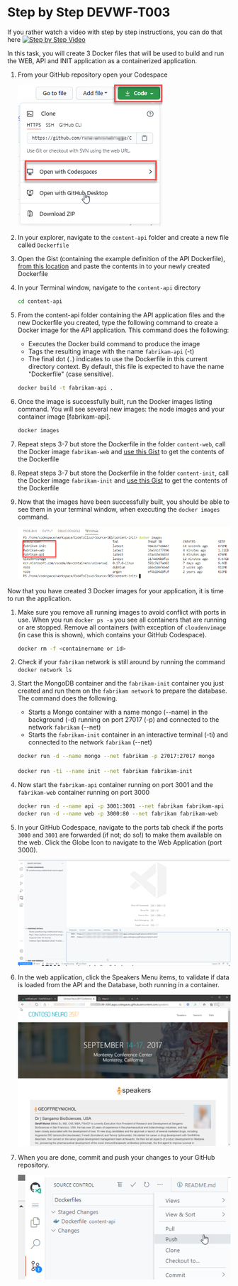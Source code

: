 # Step by Step DEVWF-T003

If you rather watch a video with step by step instructions, you can do that here
[![Step by Step Video](https://img.youtube.com/vi/dHYOyyfUhNQ/0.jpg)](https://www.youtube.com/watch?v=dHYOyyfUhNQ)

In this task, you will create 3 Docker files that will be used to build and run the WEB, API and INIT application as a containerized application.

1. From your GitHub repository open your Codespace

    ![](/Assets/OpenCodeSpace.png)

1. In your explorer, navigate to the `content-api` folder and create a new file called `Dockerfile` 

1. Open the Gist (containing the example definition of the API Dockerfile), [from this location](https://gist.github.com/renevanosnabrugge/b2390f11c45671f6d0a9c6c9bb2c01ca) and paste the contents in to your newly created Dockerfile

1. In your Terminal window, navigate to the `content-api` directory

    ```bash
    cd content-api
    ```

1. From the content-api folder containing the API application files and the new Dockerfile you created, type the following command to create a Docker image for the API application. This command does the following:

   - Executes the Docker build command to produce the image
   - Tags the resulting image with the name `fabrikam-api` (-t)
   - The final dot (`.`) indicates to use the Dockerfile in this current directory context. By default, this file is expected to have the name "Dockerfile" (case sensitive).

   ```bash
   docker build -t fabrikam-api .
   ```

1. Once the image is successfully built, run the Docker images listing command. You will see several new images: the node images and your container image [fabrikam-api].

   ```bash
   docker images
   ```

1. Repeat steps 3-7 but store the Dockerfile in the folder `content-web`, call the Docker image `fabrikam-web` and [use this Gist](https://gist.github.com/renevanosnabrugge/251e01fa380c10c8282ffc7f11ff0526) to get the contents of the Dockerfile

1. Repeat steps 3-7 but store the Dockerfile in the folder `content-init`, call the Docker image `fabrikam-init` and [use this Gist](https://gist.github.com/renevanosnabrugge/5178c88a09e8c6cdd66a2eb0dc6dcba2) to get the contents of the Dockerfile

1. Now that the images have been successfully built, you should be able to see them in your terminal window, when executing the `docker images` command.

    ![In this screenshot of the terminal window, docker images has been typed and it shows the 3 containers that were built.](/Assets/DockerImages-Fabrikam.png)

Now that you have created 3 Docker images for your application, it is time to run the application.

1. Make sure you remove all running images to avoid conflict with ports in use. When you run `docker ps -a` you see all containers that are running or are stopped. Remove all containers (with exception of `cloudenvimage` (in case this is shown), which contains your GitHub Codespace). 

    ```bash
    docker rm -f <containername or id>
    ```

1. Check if your `fabrikam` network is still around by running the command `docker network ls`

1. Start the MongoDB container and the `fabrikam-init` container you just created and run them on the `fabrikam network` to prepare the database. The command does the following.

    - Starts a Mongo container with a name mongo (--name) in the background (-d) running on port 27017 (-p) and connected to the network `fabrikam` (--net)
    - Starts the `fabrikam-init` container in an interactive terminal (-ti) and connected to the network `fabrikam` (--net)

    ```bash
    docker run -d --name mongo --net fabrikam -p 27017:27017 mongo

    docker run -ti --name init --net fabrikam fabrikam-init
    ```

1. Now start the `fabrikam-api` container running on port 3001 and the `fabrikam-web` container running on port 3000

    ```bash
    docker run -d --name api -p 3001:3001 --net fabrikam fabrikam-api
    docker run -d --name web -p 3000:80 --net fabrikam fabrikam-web
    ```

1. In your GitHub Codespace, navigate to the ports tab check if the ports `3000` and `3001` are forwarded (if not; do so!) to make them available on the web. Click the Globe Icon to navigate to the Web Application (port 3000).

    ![![Screen showing the remote explorer where ports 3000 and 3001 are forwarded.]](/Assets/OpenBrowser.png)

1. In the web application, click the Speakers Menu items, to validate if data is loaded from the API and the Database, both running in a container.

    ![Screen showing data in the Neuro Web application](/Assets/neuroconf-screen.png)

1. When you are done, commit and push your changes to your GitHub repository.

    ![Commit and push your container to the registry](/Assets/commitandpush.png)
